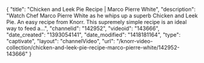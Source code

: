 {
    "title": "Chicken and Leek Pie Recipe | Marco Pierre White",
    "description": "Watch Chef Marco Pierre White as he whips up a superb Chicken and Leek Pie. An easy recipe from Knorr. This supremely simple recipe is an ideal way to feed a...",
    "channelid": "142952",
    "videoid": "143666",
    "date_created": "1393054141",
    "date_modified": "1418181164",
    "type": "captivate",
    "layout": "channelVideo",
    "url": "\/knorr-video-collection\/chicken-and-leek-pie-recipe-marco-pierre-white\/142952-143666"
}